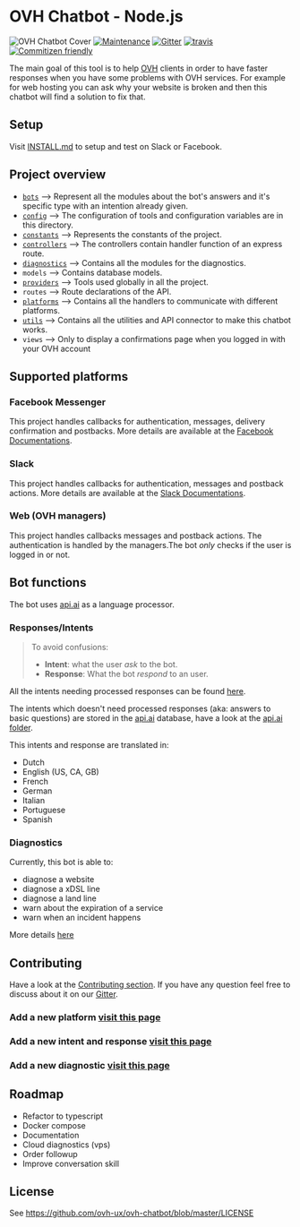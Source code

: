 # OVH Chatbot - Node.js

![OVH Chatbot Cover](FBcover.png)
[![Maintenance](https://img.shields.io/maintenance/yes/2018.svg)]() [![Gitter](https://img.shields.io/gitter/room/nwjs/nw.js.svg)](https://gitter.im/ovh/ux) [![travis](https://travis-ci.org/ovh-ux/ovh-chatbot.svg?branch=master)](https://travis-ci.org/ovh-ux/ovh-chatbot) [![Commitizen friendly](https://img.shields.io/badge/commitizen-friendly-brightgreen.svg)](https://github.com/ovh-ux/cz-ovh-commit)

The main goal of this tool is to help [OVH](https://ovh.com) clients in order to have faster responses when you have some problems with OVH services. For example for web hosting you can ask why your website is broken and then this chatbot will find a solution to fix that.

## Setup
Visit [INSTALL.md](INSTALL.md) to setup and test on Slack or Facebook.


## Project overview
+ [`bots`](bots/README.md) --> Represent all the modules about the bot's answers and it's specific type with an intention already given.
+ [`config`](config/README.md) --> The configuration of tools and configuration variables are in this directory.
+ [`constants`](constants/README.md) --> Represents the constants of the project.
+ [`controllers`](controllers/README.md) --> The controllers contain handler function of an express route.
+ [`diagnostics`](diagnostics/README.md) --> Contains all the modules for the diagnostics.
+ `models` --> Contains database models.
+ [`providers`](providers/README.md) --> Tools used globally in all the project.
+ `routes` --> Route declarations of the API.
+ [`platforms`](platforms/README.md) --> Contains all the handlers to communicate with different platforms.
+ [`utils`](utils/README.md) --> Contains all the utilities and API connector to make this chatbot works.
+ `views` --> Only to display a confirmations page when you logged in with your OVH account


## Supported platforms

### Facebook Messenger
This project handles callbacks for authentication, messages, delivery confirmation and postbacks. More details are available at the [Facebook Documentations](https://developers.facebook.com/docs/messenger-platform/webhook-reference).

### Slack
This project handles callbacks for authentication, messages and postback actions. More details are available at the [Slack Documentations](https://api.slack.com/).

### Web (OVH managers)
This project handles callbacks messages and postback actions. The authentication is handled by the managers.The bot *only* checks if the user is logged in or not.

## Bot functions

The bot uses [api.ai](https://www.api.ai) as a language processor.

### Responses/Intents

> To avoid confusions:
> + **Intent**: what the user *ask* to the bot.
> + **Response**: What the bot *respond* to an user.

All the intents needing processed responses can be found [here](bots/).

The intents which doesn't need processed responses (aka: answers to basic questions) are stored in the [api.ai](https://www.api.ai) database, have a look at the [api.ai folder](apiai/).

This intents and response are translated in:
+ Dutch
+ English (US, CA, GB)
+ French
+ German
+ Italian
+ Portuguese
+ Spanish

### Diagnostics
Currently, this bot is able to:
+ diagnose a website
+ diagnose a xDSL line
+ diagnose a land line
+ warn about the expiration of a service
+ warn when an incident happens

More details [here](diagnostics/)


## Contributing

Have a look at the [Contributing section](CONTRIBUTING.md). If you have any question feel free to discuss about it  on our [Gitter](https://gitter.im/ovh/ux).

### Add a new platform [visit this page](platforms/README.md)

### Add a new intent and response [visit this page](bots/README.md)

### Add a new diagnostic [visit this page](diagnostics/README.md)


## Roadmap

+ Refactor to typescript
+ Docker compose
+ Documentation
+ Cloud diagnostics (vps)
+ Order followup
+ Improve conversation skill

## License
See https://github.com/ovh-ux/ovh-chatbot/blob/master/LICENSE
